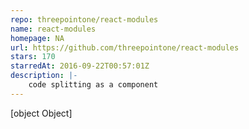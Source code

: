 ```yaml
---
repo: threepointone/react-modules
name: react-modules
homepage: NA
url: https://github.com/threepointone/react-modules
stars: 170
starredAt: 2016-09-22T00:57:01Z
description: |-
    code splitting as a component
---
```


[object Object]
